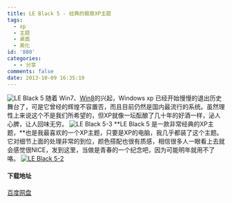 ```yaml
---
title: LE Black 5 - 经典的极致XP主题
tags:
  - xp
  - 主题
  - 桌面
  - 美化
id: '880'
categories:
  - - 分享
comments: false
date: 2013-10-09 16:35:19
---
```


![LE Black 5](http://vsnote.test/wp-content/uploads/2013/10/LE-Black-51.jpg) 随着 Win7、[Win8](http://vsnote.test/windows8-1-rtm-pro.html "Windows 8.1 RTM 简体中文专业版核心版下载[附激活方法]")的兴起，Windows xp 已经开始慢慢的退出历史舞台了，可是它曾经的辉煌不容置否，而且目前仍然是国内最流行的系统。虽然理性上来说这个不是我们所希望的，但XP就像一坛酝酿了几十年的好酒一样，泌人心脾，让人回味无穷。 ![LE Black 5-3](http://vsnote.test/wp-content/uploads/2013/10/LE-Black-5-3.jpg) **LE Black 5 是一款非常经典的XP主题，**也是我最喜欢的一个XP主题，只要是XP的电脑，我几乎都装了这个主题。它对细节上面的处理非常的到位，颜色搭配也很有质感，相信很多人一眼看上去就会感觉很NICE，发到这里，当做是青春的一个纪念吧，因为可能明年就用不了咯。 [![LE Black 5-2](http://vsnote.test/wp-content/uploads/2013/10/LE-Black-5-2.jpg)](http://vsnote.test/wp-content/uploads/2013/10/LE-Black-5-2.jpg)

#### 下载地址

[百度网盘](http://pan.baidu.com/s/1n9Lz8)